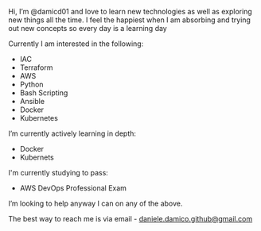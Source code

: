 Hi, I’m @damicd01 and love to learn new technologies as well as exploring new things all the time. I feel the happiest when I am absorbing and trying out new concepts so every day is a learning day

Currently I am interested in the following:

- IAC
- Terraform
- AWS
- Python
- Bash Scripting
- Ansible
- Docker
- Kubernetes

I’m currently actively learning in depth:

- Docker
- Kubernets

I'm currently studying to pass:

- AWS DevOps Professional Exam

I’m looking to help anyway I can on any of the above.

The best way to reach me is via email - daniele.damico.github@gmail.com
